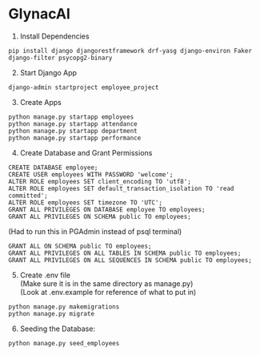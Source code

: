 # GlynacAI
1. Install Dependencies
```
pip install django djangorestframework drf-yasg django-environ Faker django-filter psycopg2-binary 
```

2. Start Django App
```
django-admin startproject employee_project
```

3. Create Apps
```
python manage.py startapp employees
python manage.py startapp attendance
python manage.py startapp department
python manage.py startapp performance
```

4. Create Database and Grant Permissions
```
CREATE DATABASE employee;
CREATE USER employees WITH PASSWORD 'welcome';
ALTER ROLE employees SET client_encoding TO 'utf8';
ALTER ROLE employees SET default_transaction_isolation TO 'read committed';
ALTER ROLE employees SET timezone TO 'UTC';
GRANT ALL PRIVILEGES ON DATABASE employee TO employees;
GRANT ALL PRIVILEGES ON SCHEMA public TO employees;
```
(Had to run this in PGAdmin instead of psql terminal)
```
GRANT ALL ON SCHEMA public TO employees;
GRANT ALL PRIVILEGES ON ALL TABLES IN SCHEMA public TO employees;
GRANT ALL PRIVILEGES ON ALL SEQUENCES IN SCHEMA public TO employees;
```

5. Create .env file <br/>
(Make sure it is in the same directory as manage.py) <br/>
(Look at .env.example for reference of what to put in)

```
python manage.py makemigrations
python manage.py migrate
```

6. Seeding the Database:
```
python manage.py seed_employees
```